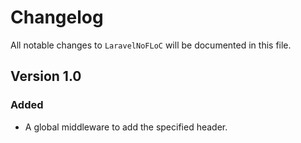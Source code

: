 # Changelog

All notable changes to `LaravelNoFLoC` will be documented in this file.

## Version 1.0

### Added
- A global middleware to add the specified header.
